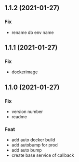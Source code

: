 ## 1.1.2 (2021-01-27)

### Fix

- rename db env name

## 1.1.1 (2021-01-27)

### Fix

- dockerimage

## 1.1.0 (2021-01-27)

### Fix

- version number
- readme

### Feat

- add auto docker build
- add autobump for prod
- add auto bump
- create base service of callback
